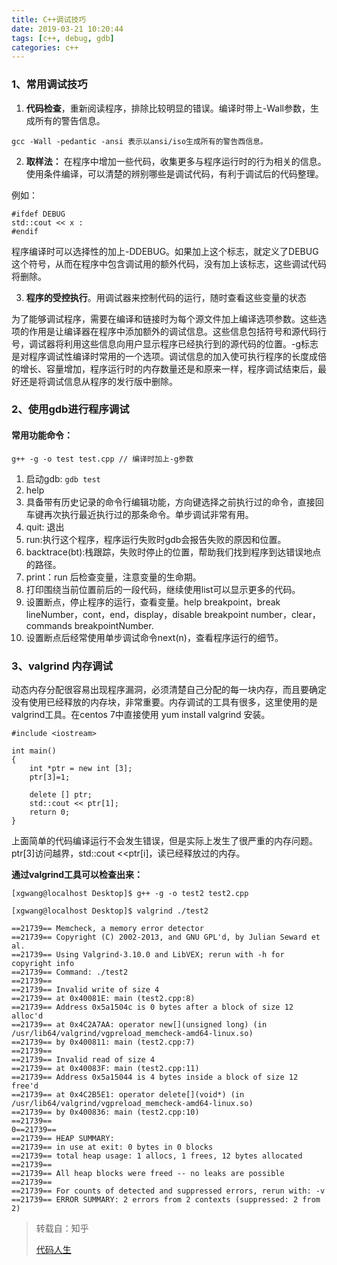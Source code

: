 ```yaml
---
title: C++调试技巧
date: 2019-03-21 10:20:44
tags: [c++, debug, gdb]
categories: c++
---
```


### 1、常用调试技巧

1) **代码检查**，重新阅读程序，排除比较明显的错误。编译时带上-Wall参数，生成所有的警告信息。

```
gcc -Wall -pedantic -ansi 表示以ansi/iso生成所有的警告西信息。
```

<!-- more -->

2) **取样法：** 在程序中增加一些代码，收集更多与程序运行时的行为相关的信息。使用条件编译，可以清楚的辨别哪些是调试代码，有利于调试后的代码整理。

例如：

```
#ifdef DEBUG
std::cout << x :
#endif
```

程序编译时可以选择性的加上-DDEBUG。如果加上这个标志，就定义了DEBUG这个符号，从而在程序中包含调试用的额外代码，没有加上该标志，这些调试代码将删除。

3) **程序的受控执行**。用调试器来控制代码的运行，随时查看这些变量的状态

为了能够调试程序，需要在编译和链接时为每个源文件加上编译选项参数。这些选项的作用是让编译器在程序中添加额外的调试信息。这些信息包括符号和源代码行号，调试器将利用这些信息向用户显示程序已经执行到的源代码的位置。-g标志是对程序调试性编译时常用的一个选项。调试信息的加入使可执行程序的长度成倍的增长、容量增加，程序运行时的内存数量还是和原来一样，程序调试结束后，最好还是将调试信息从程序的发行版中删除。


### 2、使用gdb进行程序调试

#### 常用功能命令：

```
g++ -g -o test test.cpp // 编译时加上-g参数
```

1. 启动gdb: `gdb test`
2. help
3. 具备带有历史记录的命令行编辑功能，方向键选择之前执行过的命令，直接回车键再次执行最近执行过的那条命令。单步调试非常有用。
4. quit: 退出
5. run:执行这个程序，程序运行失败时gdb会报告失败的原因和位置。
6. backtrace(bt):栈跟踪，失败时停止的位置，帮助我们找到程序到达错误地点的路径。
7. print：run 后检查变量，注意变量的生命期。
8. 打印围绕当前位置前后的一段代码，继续使用list可以显示更多的代码。
9. 设置断点，停止程序的运行，查看变量。help breakpoint，break lineNumber，cont，end，display，disable breakpoint number，clear，commands breakpointNumber.
10. 设置断点后经常使用单步调试命令next(n)，查看程序运行的细节。

### 3、valgrind 内存调试

动态内存分配很容易出现程序漏洞，必须清楚自己分配的每一块内存，而且要确定没有使用已经释放的内存块，非常重要。内存调试的工具有很多，这里使用的是valgrind工具。在centos 7中直接使用 yum install valgrind 安装。

```
#include <iostream>

int main()
{
    int *ptr = new int [3];
    ptr[3]=1;

    delete [] ptr;
    std::cout << ptr[1];
    return 0;
}
```

上面简单的代码编译运行不会发生错误，但是实际上发生了很严重的内存问题。ptr[3]访问越界，std::cout <<ptr[i]，读已经释放过的内存。

**通过valgrind工具可以检查出来：**

```
[xgwang@localhost Desktop]$ g++ -g -o test2 test2.cpp

[xgwang@localhost Desktop]$ valgrind ./test2

==21739== Memcheck, a memory error detector
==21739== Copyright (C) 2002-2013, and GNU GPL'd, by Julian Seward et al.
==21739== Using Valgrind-3.10.0 and LibVEX; rerun with -h for copyright info
==21739== Command: ./test2
==21739== 
==21739== Invalid write of size 4
==21739== at 0x40081E: main (test2.cpp:8)
==21739== Address 0x5a1504c is 0 bytes after a block of size 12 alloc'd
==21739== at 0x4C2A7AA: operator new[](unsigned long) (in /usr/lib64/valgrind/vgpreload_memcheck-amd64-linux.so)
==21739== by 0x400811: main (test2.cpp:7)
==21739== 
==21739== Invalid read of size 4
==21739== at 0x40083F: main (test2.cpp:11)
==21739== Address 0x5a15044 is 4 bytes inside a block of size 12 free'd
==21739== at 0x4C2B5E1: operator delete[](void*) (in /usr/lib64/valgrind/vgpreload_memcheck-amd64-linux.so)
==21739== by 0x400836: main (test2.cpp:10)
==21739== 
0==21739== 
==21739== HEAP SUMMARY:
==21739== in use at exit: 0 bytes in 0 blocks
==21739== total heap usage: 1 allocs, 1 frees, 12 bytes allocated
==21739== 
==21739== All heap blocks were freed -- no leaks are possible
==21739== 
==21739== For counts of detected and suppressed errors, rerun with: -v
==21739== ERROR SUMMARY: 2 errors from 2 contexts (suppressed: 2 from 2)

```



>转载自：知乎
>
>[代码人生](https://www.zhihu.com/people/dai-ma-ren-sheng-5)